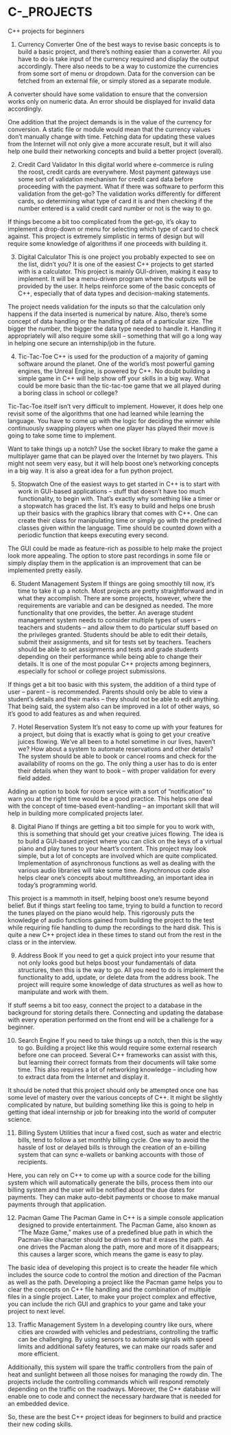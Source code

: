 # C-_PROJECTS
C++ projects for beginners

1) Currency Converter
One of the best ways to revise basic concepts is to build a basic project, and there’s nothing easier than a converter. All you have to do is take input of the currency required and display the output accordingly. There also needs to be a way to customize the currencies from some sort of menu or dropdown. Data for the conversion can be fetched from an external file, or simply stored as a separate module.

A converter should have some validation to ensure that the conversion works only on numeric data. An error should be displayed for invalid data accordingly.

One addition that the project demands is in the value of the currency for conversion. A static file or module would mean that the currency values don’t manually change with time. Fetching data for updating these values from the Internet will not only give a more accurate result, but it will also help one build their networking concepts and build a better project (overall).

2) Credit Card Validator
In this digital world where e-commerce is ruling the roost, credit cards are everywhere. Most payment gateways use some sort of validation mechanism for credit card data before proceeding with the payment. What if there was software to perform this validation from the get-go? The validation works differently for different cards, so determining what type of card it is and then checking if the number entered is a valid credit card number or not is the way to go.

If things become a bit too complicated from the get-go, it’s okay to implement a drop-down or menu for selecting which type of card to check against. This project is extremely simplistic in terms of design but will require some knowledge of algorithms if one proceeds with building it.

3) Digital Calculator
This is one project you probably expected to see on the list, didn’t you? It is one of the easiest C++ projects to get started with is a calculator. This project is mainly GUI-driven, making it easy to implement. It will be a menu-driven program where the outputs will be provided by the user. It helps reinforce some of the basic concepts of C++, especially that of data types and decision-making statements.

The project needs validation for the inputs so that the calculation only happens if the data inserted is numerical by nature. Also, there’s some concept of data handling or the handling of data of a particular size. The bigger the number, the bigger the data type needed to handle it. Handling it appropriately will also require some skill – something that will go a long way in helping one secure an internship/job in the future.

4) Tic-Tac-Toe
C++ is used for the production of a majority of gaming software around the planet. One of the world’s most powerful gaming engines, the Unreal Engine, is powered by C++. No doubt building a simple game in C++ will help show off your skills in a big way. What could be more basic than the tic-tac-toe game that we all played during a boring class in school or college?

Tic-Tac-Toe itself isn’t very difficult to implement. However, it does help one revisit some of the algorithms that one had learned while learning the language. You have to come up with the logic for deciding the winner while continuously swapping players when one player has played their move is going to take some time to implement.

Want to take things up a notch? Use the socket library to make the game a multiplayer game that can be played over the Internet by two players. This might not seem very easy, but it will help boost one’s networking concepts in a big way. It is also a great idea for a fun python project.

5) Stopwatch
One of the easiest ways to get started in C++ is to start with work in GUI-based applications – stuff that doesn’t have too much functionality, to begin with. That’s exactly why something like a timer or a stopwatch has graced the list. It’s easy to build and helps one brush up their basics with the graphics library that comes with C++. One can create their class for manipulating time or simply go with the predefined classes given within the language. Time should be counted down with a periodic function that keeps executing every second.

The GUI could be made as feature-rich as possible to help make the project look more appealing. The option to store past recordings in some file or simply display them in the application is an improvement that can be implemented pretty easily.

6) Student Management System
If things are going smoothly till now, it’s time to take it up a notch. Most projects are pretty straightforward and in what they accomplish. There are some projects, however, where the requirements are variable and can be designed as needed. The more functionality that one provides, the better. An average student management system needs to consider multiple types of users – teachers and students – and allow them to do particular stuff based on the privileges granted. Students should be able to edit their details, submit their assignments, and sit for tests set by teachers. Teachers should be able to set assignments and tests and grade students depending on their performance while being able to change their details. It is one of the most popular C++ projects among beginners, especially for school or college project submissions.

If things get a bit too basic with this system, the addition of a third type of user – parent – is recommended. Parents should only be able to view a student’s details and their marks – they should not be able to edit anything. That being said, the system also can be improved in a lot of other ways, so it’s good to add features as and when required.

7) Hotel Reservation System
It’s not easy to come up with your features for a project, but doing that is exactly what is going to get your creative juices flowing. We’ve all been to a hotel sometime in our lives, haven’t we? How about a system to automate reservations and other details? The system should be able to book or cancel rooms and check for the availability of rooms on the go. The only thing a user has to do is enter their details when they want to book – with proper validation for every field added.

Adding an option to book for room service with a sort of “notification” to warn you at the right time would be a good practice. This helps one deal with the concept of time-based event-handling – an important skill that will help in building more complicated projects later.

8) Digital Piano
If things are getting a bit too simple for you to work with, this is something that should get your creative juices flowing. The idea is to build a GUI-based project where you can click on the keys of a virtual piano and play tunes to your heart’s content. This project may look simple, but a lot of concepts are involved which are quite complicated. Implementation of asynchronous functions as well as dealing with the various audio libraries will take some time. Asynchronous code also helps clear one’s concepts about multithreading, an important idea in today’s programming world.

This project is a mammoth in itself, helping boost one’s resume beyond belief. But if things start feeling too tame, trying to build a function to record the tunes played on the piano would help. This rigorously puts the knowledge of audio functions gained from building the project to the test while requiring file handling to dump the recordings to the hard disk. This is quite a new C++ project idea in these times to stand out from the rest in the class or in the interview.

9) Address Book
If you need to get a quick project into your resume that not only looks good but helps boost your fundamentals of data structures, then this is the way to go. All you need to do is implement the functionality to add, update, or delete data from the address book. The project will require some knowledge of data structures as well as how to manipulate and work with them.

If stuff seems a bit too easy, connect the project to a database in the background for storing details there. Connecting and updating the database with every operation performed on the front end will be a challenge for a beginner.

10) Search Engine
If you need to take things up a notch, then this is the way to go. Building a project like this would require some external research before one can proceed. Several C++ frameworks can assist with this, but learning their correct formats from their documents will take some time. This also requires a lot of networking knowledge – including how to extract data from the Internet and display it.

It should be noted that this project should only be attempted once one has some level of mastery over the various concepts of C++. It might be slightly complicated by nature, but building something like this is going to help in getting that ideal internship or job for breaking into the world of computer science.

11) Billing System
Utilities that incur a fixed cost, such as water and electric bills, tend to follow a set monthly billing cycle. One way to avoid the hassle of lost or delayed bills is through the creation of an e-billing system that can sync e-wallets or banking accounts with those of recipients.

Here, you can rely on C++ to come up with a source code for the billing system which will automatically generate the bills, process them into our billing system and the user will be notified about the due dates for payments. They can make auto-debit payments or choose to make manual payments through that application. 

12) Pacman Game
The Pacman Game in C++ is a simple console application designed to provide entertainment. The Pacman Game, also known as “The Maze Game,” makes use of a predefined blue path in which the Pacman-like character should be driven so that it erases the path. As one drives the Pacman along the path, more and more of it disappears; this causes a larger score, which means the game is easy to play.

The basic idea of developing this project is to create the header file which includes the source code to control the motion and direction of the Pacman as well as the path. Developing a project like the Pacman game helps you to clear the concepts on C++ file handling and the combination of multiple files in a single project. Later, to make your project complex and effective, you can include the rich GUI and graphics to your game and take your project to next level.

13) Traffic Management System
In a developing country like ours, where cities are crowded with vehicles and pedestrians, controlling the traffic can be challenging. By using sensors to automate signals with speed limits and additional safety features, we can make our roads safer and more efficient.

Additionally, this system will spare the traffic controllers from the pain of heat and sunlight between all those noises for managing the rowdy din. The projects include the controlling commands which will respond remotely depending on the traffic on the roadways. Moreover, the C++ database will enable one to code and connect the necessary hardware that is needed for an embedded device. 

So, these are the best C++ project ideas for beginners to build and practice their new coding skills.
